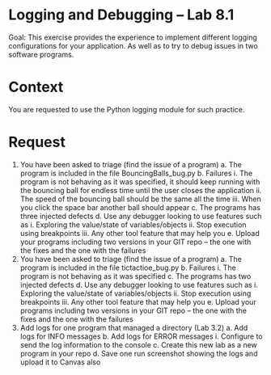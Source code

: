 # Logging and Debugging – Lab 8.1
Goal: This exercise provides the experience to implement different logging configurations for your application. As well as to try to debug issues in two software programs.

# Context
You are requested to use the Python logging module for such practice.

# Request
1. You have been asked to triage (find the issue of a program)
	a. The program is included in the file BouncingBalls_bug.py
	b. Failures
		i.   The program is not behaving as it was specified, it should keep running with the bouncing ball for endless time until the user closes the application
		ii.  The speed of the bouncing ball should be the same all the time
		iii. When you click the space bar another ball should appear
	c. The programs has three injected defects
	d. Use any debugger looking to use features such as
		i.   Exploring the value/state of variables/objects
		ii.  Stop execution using breakpoints
		iii. Any other tool feature that may help you
	e. Upload your programs including two versions in your GIT repo – the one with the fixes and the one with the failures
2. You have been asked to triage (find the issue of a program)
	a. The program is included in the file tictactioe_bug.py
	b. Failures
		i. The program is not behaving as it was specified
	c. The programs has two injected defects
	d. Use any debugger looking to use features such as
		i.   Exploring the value/state of variables/objects
		ii.  Stop execution using breakpoints
		iii. Any other tool feature that may help you
	e. Upload your programs including two versions in your GIT repo – the one with the fixes and the one with the failures
3. Add logs for one program that managed a directory (Lab 3.2)
	a. Add logs for INFO messages
	b. Add logs for ERROR messages
		i.   Configure to send the log information to the console
	c. Create this new lab as a new program in your repo
	d. Save one run screenshot showing the logs and upload it to Canvas also
